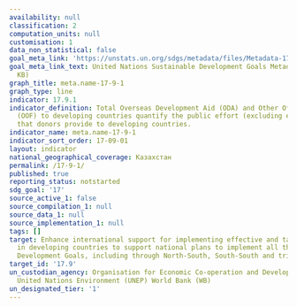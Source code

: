 ```yaml
---
availability: null
classification: 2
computation_units: null
customisation: 1
data_non_statistical: false
goal_meta_link: 'https://unstats.un.org/sdgs/metadata/files/Metadata-17-09-01.pdf '
goal_meta_link_text: United Nations Sustainable Development Goals Metadata (PDF 209
  KB)
graph_title: meta.name-17-9-1
graph_type: line
indicator: 17.9.1
indicator_definition: Total Overseas Development Aid (ODA) and Other Official Flows
  (OOF) to developing countries quantify the public effort (excluding export credits)
  that donors provide to developing countries.
indicator_name: meta.name-17-9-1
indicator_sort_order: 17-09-01
layout: indicator
national_geographical_coverage: Казахстан
permalink: /17-9-1/
published: true
reporting_status: notstarted
sdg_goal: '17'
source_active_1: false
source_compilation_1: null
source_data_1: null
source_implementation_1: null
tags: []
target: Enhance international support for implementing effective and targeted capacity-building
  in developing countries to support national plans to implement all the Sustainable
  Development Goals, including through North-South, South-South and triangular cooperation
target_id: '17.9'
un_custodian_agency: Organisation for Economic Co-operation and Development (OECD)
  United Nations Environment (UNEP) World Bank (WB)
un_designated_tier: '1'
---
```

